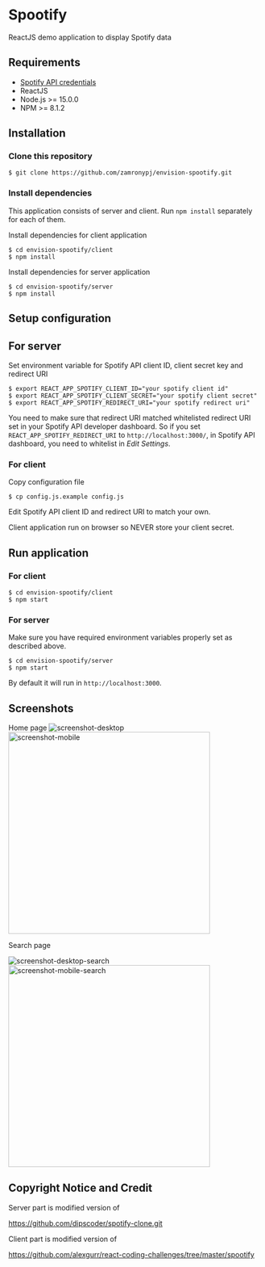 # Spootify

ReactJS demo application to display Spotify data

## Requirements

- [Spotify API credentials](https://developer.spotify.com/console/)
- ReactJS
- Node.js >= 15.0.0
- NPM >= 8.1.2

## Installation

### Clone this repository

```
$ git clone https://github.com/zamronypj/envision-spootify.git
```

### Install dependencies
This application consists of server and client. Run `npm install` separately for each of them.

Install dependencies for client application
```
$ cd envision-spootify/client
$ npm install
```

Install dependencies for server application
```
$ cd envision-spootify/server
$ npm install
```

## Setup configuration

## For server
Set environment variable for Spotify API client ID, client secret key and redirect URI

```
$ export REACT_APP_SPOTIFY_CLIENT_ID="your spotify client id"
$ export REACT_APP_SPOTIFY_CLIENT_SECRET="your spotify client secret"
$ export REACT_APP_SPOTIFY_REDIRECT_URI="your spotify redirect uri"
```
You need to make sure that redirect URI matched whitelisted redirect URI set in your Spotify API developer dashboard. So if you set `REACT_APP_SPOTIFY_REDIRECT_URI` to `http://localhost:3000/`, in Spotify API dashboard, you need to whitelist in *Edit Settings*.

### For client

Copy configuration file

```
$ cp config.js.example config.js
```
Edit Spotify API client ID and redirect URI to match your own.

Client application run on browser so NEVER store your client secret.

## Run application

### For client

```
$ cd envision-spootify/client
$ npm start
```

### For server

Make sure you have required environment variables properly set as described above.

```
$ cd envision-spootify/server
$ npm start
```

By default it will run in `http://localhost:3000`.

## Screenshots
Home page
![screenshot-desktop](screenshot-desktop.png)
<img alt="screenshot-mobile" width=400 src="screenshot-mobile.png" />

Search page

![screenshot-desktop-search](screenshot-desktop-search.png)
<img alt="screenshot-mobile-search" width=400 src="screenshot-mobile-search.png" />

## Copyright Notice and Credit

Server part is modified version of

https://github.com/dipscoder/spotify-clone.git


Client part is modified  version of

https://github.com/alexgurr/react-coding-challenges/tree/master/spootify
